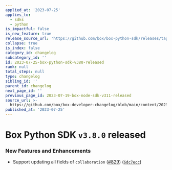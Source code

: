 ```yaml
---
applied_at: '2023-07-25'
applies_to:
  - sdks
  - python
is_impactful: false
is_new_feature: true
release_source_url: 'https://github.com/box/box-python-sdk/releases/tag/v3.8.0'
collapse: true
is_index: false
category_id: changelog
subcategory_id: ''
id: 2023-07-25-box-python-sdk-v380-released
rank: null
total_steps: null
type: changelog
sibling_id: ''
parent_id: changelog
next_page_id: ''
previous_page_id: 2023-07-19-box-node-sdk-v311-released
source_url: >-
  https://github.com/box/box-developer-changelog/blob/main/content/2023/07-25-box-python-sdk-v380-released.md
published_at: '2023-07-25'
---
```

# Box Python SDK `v3.8.0` released

### New Features and Enhancements

* Support updating all fields of `collaboration` ([#829][1]) ([`6dc7ecc`][2])

[1]: https://github.com/box/box-python-sdk/issues/829

[2]: https://github.com/box/box-python-sdk/commit/6dc7ecc6f9c94e7531c4147a3645927b85928b2c